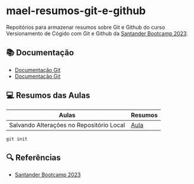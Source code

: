 # mael-resumos-git-e-github

Repoitórios para armazenar resumos sobre Git e Github do curso Versionamento de Cógido com Git e Github da [Santander Bootcamp 2023](https://web.dio.me/track/71477949-f762-43c6-9bf2-9cf3d7f61d4a).

## 📚 Documentação
- [Documentação Git](https://git-scm.com/doc)
- [Documentação Git](https://docs.github.com/pt)

## 💻 Resumos das Aulas

| Aulas | Resumos |
| ------ | -------
| Salvando Alterações no Repositório Local |[Aula](https://web.dio.me/track/santander-bootcamp-2023-ciencia-de-dados-com-python/course/406684a4-396d-4160-94b9-ead934e18564/learning/599dd3dd-d189-474f-a55c-22f37b4472da?autoplay=1) |

```
git init
```

## 🔍 Referências 
- [Santander Bootcamp 2023](https://web.dio.me/track/71477949-f762-43c6-9bf2-9cf3d7f61d4a)